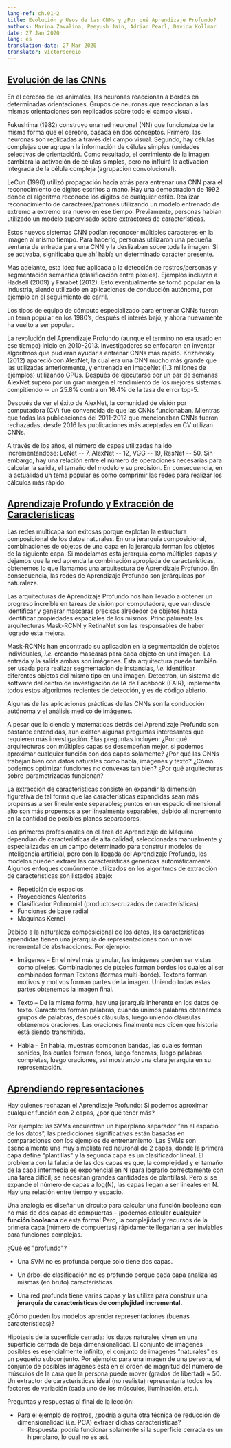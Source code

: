```yaml
---
lang-ref: ch.01-2
title: Evolución y Usos de las CNNs y ¿Por qué Aprendizaje Profundo?
authors: Marina Zavalina, Peeyush Jain, Adrian Pearl, Davida Kollmar
date: 27 Jan 2020
lang: es
translation-date: 27 Mar 2020
translator: victorsergio
---
```



## [Evolución de las CNNs](https://www.youtube.com/watch?v=0bMe_vCZo30&t=2965s)

<!--In animal brains, neurons react to edges that are at particular orientations. Groups of neurons that react to the same orientations are replicated over all of the visual field.-->
En el cerebro de los animales, las neuronas reaccionan a bordes en determinadas orientaciones. Grupos de neuronas que reaccionan a las mismas orientaciones son replicados sobre todo el campo visual.

<!--Fukushima (1982) built a neural net (NN) that worked the same way as the brain, based on two concepts. First, neurons are replicated across the visual field. Second, there are complex cells that pool the information from simple cells (orientation-selective units). As a result, the shift of the picture will change the activation of simple cells, but will not influence the integrated activation of the complex cell (convolutional pooling).-->
Fukushima (1982) construyo una red neuronal (NN) que funcionaba de la misma forma que el cerebro, basada en dos conceptos. Primero, las neuronas son replicadas a través del campo visual. Segundo, hay células complejas que agrupan la información de células simples (unidades selectivas de orientación). Como resultado, el corrimiento de la imagen cambiará la activación de células simples, pero no influirá la activación integrada de la célula compleja (agrupación convolucional).

<!--LeCun (1990) used backprop to train a CNN to recognize handwritten digits. There is a demo from 1992 where the algorithm recognizes the digits of any style. Doing character/pattern recognition using a model that is trained end-to-end was new at that time. Previously, people had used feature extractors with a supervised model on top.-->
LeCun (1990) utilizó propagación hacia atrás para entrenar una CNN para el reconocimiento de dígitos escritos a mano. Hay una demostración de 1992 donde el algoritmo reconoce los dígitos de cualquier estilo. Realizar reconocimiento de caracteres/patrones utilizando un modelo entrenado de extremo a extremo era nuevo en ese tiempo. Previamente, personas habían utilizado un modelo supervisado sobre extractores de características.

<!--These new CNN systems could recognize multiple characters in the image at the same time. To do it, people used a small input window for a CNN and swiped it over the whole image. If it activated, it meant there was a particular character present.-->
Estos nuevos sistemas CNN podían reconocer múltiples caracteres en la imagen al mismo tiempo. Para hacerlo, personas utilizaron una pequeña ventana de entrada para una CNN y la deslizaban sobre toda la imagen. Si se activaba, significaba que ahí había un determinado carácter presente.

<!--Later, this idea was applied to faces/people detection and semantic segmentation (pixel-wise classification). Examples include Hadsell (2009) and Farabet (2012). This eventually became popular in industry, used in autonomous driving applications such as lane tracking.-->
Mas adelante, esta idea fue aplicada a la detección de rostros/personas y segmentación semántica (clasificación entre píxeles). Ejemplos incluyen a Hadsell (2009) y Farabet (2012). Esto eventualmente se tornó popular en la industria, siendo utilizado en aplicaciones de conducción autónoma, por ejemplo en el seguimiento de carril.

<!--Special types of hardware to train CNN were a hot topic in the 1980s, then the interest dropped, and now it has become popular again.-->
Los tipos de equipo de cómputo especializado para entrenar CNNs fueron un tema popular en los 1980’s, después el interés bajó, y ahora nuevamente ha vuelto a ser popular.

<!--The deep learning (though the term was not used at that time) revolution started in 2010-2013. Researchers focused on inventing algorithms that could help train large CNNs faster. Krizhevsky (2012) came up with AlexNet, which was a much larger CNN than those used before, and trained it on ImageNet (1.3 million samples) using GPUs. After running for a couple of weeks AlexNet beat the performance of the best competing systems by a large margin -- a 25.8% vs 16.4% top-5 error rate.-->
La revolución del Aprendizaje Profundo (aunque el termino no era usado en ese tiempo) inicio en 2010-2013. Investigadores se enfocaron en inventar algoritmos que pudieran ayudar a entrenar CNNs más rápido. Krizhevsky (2012) apareció con AlexNet, la cual era una CNN mucho más grande que las utilizadas anteriormente, y entrenada en ImageNet (1.3 millones de ejemplos) utilizando GPUs. Después de ejecutarse por un par de semanas AlexNet superó por un gran margen el rendimiento de los mejores sistemas compitiendo -- un 25.8% contra un 16.4% de la tasa de error top-5.

<!--After seeing AlexNet's success, the computer vision (CV) community was convinced that CNNs work. While all papers from 2011-2012 that mentioned CNNs had been rejected, since 2016 most accepted CV papers use CNNs.-->
Después de ver el éxito de AlexNet, la comunidad de visión por computadora (CV) fue convencida de que las CNNs funcionaban. Mientras que todas las publicaciones del 2011-2012 que mencionaban CNNs fueron rechazadas, desde 2016 las publicaciones más aceptadas en CV utilizan CNNs.

<!--Over the years, the number of layers used has been increasing: LeNet -- 7, AlexNet -- 12, VGG -- 19, ResNet -- 50. However, there is a trade-off between the number of operations needed to compute the output, the size of the model, and its accuracy. Thus, a popular topic now is how to compress the networks to make the computations faster.-->
A través de los años, el número de capas utilizadas ha ido incrementándose: LeNet -- 7, AlexNet -- 12, VGG -- 19, ResNet -- 50. Sin embargo, hay una relación entre el número de operaciones necesarias para calcular la salida, el tamaño del modelo y su precisión. En consecuencia, en la actualidad un tema popular es como comprimir las redes para realizar los cálculos más rápido.



## [Aprendizaje Profundo y Extracción de Características](https://www.youtube.com/watch?v=0bMe_vCZo30&t=3955s)

<!--Multilayer networks are successful because they exploit the compositional structure of natural data. In compositional hierarchy,  combinations of objects at one layer in the hierarchy form the objects at the next layer. If we mimic this hierarchy as multiple layers and let the network learn the appropriate combination of features, we get what is called Deep Learning architecture. Thus, Deep Learning networks are hierarchical in nature.-->
Las redes multicapa son exitosas porque explotan la estructura composicional de los datos naturales. En una jerarquía composicional, combinaciones de objetos de una capa en la jerarquía forman los objetos de la siguiente capa. Si modelamos esta jerarquía como múltiples capas y dejamos que la red aprenda la combinación apropiada de características, obtenemos lo que llamamos una arquitectura de Aprendizaje Profundo. En consecuencia, las redes de Aprendizaje Profundo son jerárquicas por naturaleza.

<!--Deep learning architectures have led to an incredible progress in computer vision tasks ranging from identifying and generating accurate masks around the objects to identifying spatial properties of an object. Mask-RCNN and RetinaNet architectures mainly led to this improvement.-->
Las arquitecturas de Aprendizaje Profundo nos han llevado a obtener un progreso increíble en tareas de visión por computadora, que van desde identificar y generar mascaras precisas alrededor de objetos hasta identificar propiedades espaciales de los mismos. Principalmente las arquitecturas Mask-RCNN y RetinaNet son las responsables de haber logrado esta mejora.

<!--Mask RCNNs have found their use in segmenting individual objects, i.e. creating masks for each object in an image. The input and output are both images. The architecture can also be used to do instance segmentation, i.e. identifying different objects of the same type in an image. Detectron, a Facebook AI Research (FAIR) software system, implements all these state-of-the-art object detection algorithms and is open source.-->
Mask-RCNNs han encontrado su aplicación en la segmentación de objetos individuales, *i.e.* creando mascaras para cada objeto en una imagen. La entrada y la salida ambas son imágenes. Esta arquitectura puede también ser usada para realizar segmentación de instancias, *i.e.* identificar diferentes objetos del mismo tipo en una imagen. Detectron, un sistema de software del centro de investigación de IA de Facebook (FAIR), implementa todos estos algoritmos recientes de detección, y es de código abierto.

<!--Some of the practical applications of CNNs are powering autonomous driving and analysing medical images.-->
Algunas de las aplicaciones prácticas de las CNNs son la conducción autónoma y el análisis medico de imágenes.

<!--Although the science and mathematics behind deep learning is fairly understood, there are still some interesting questions that require more research. These questions include: Why do architectures with multiple layers perform better, given that we can approximate any function with two layers? Why do CNNs work well with natural data such as speech, images, and text? How are we able to optimize non-convex functions so well? Why do over-parametrised architectures work?-->
A pesar que la ciencia y matemáticas detrás del Aprendizaje Profundo son bastante entendidas, aún existen algunas preguntas interesantes que requieren más investigación. Etas preguntas incluyen: ¿Por qué arquitecturas con múltiples capas se desempeñan mejor, si podemos aproximar cualquier función con dos capas solamente? ¿Por qué las CNNs trabajan bien con datos naturales como habla, imágenes y texto? ¿Cómo podemos optimizar funciones no convexas tan bien? ¿Por qué arquitecturas sobre-parametrizadas funcionan?

<!--Feature extraction consists of expanding the representational dimension such that the expanded features are more likely to be linearly separable; data points in higher dimensional space are more likely to be linearly separable due to the increase in the number of possible separating planes.-->
La extracción de características consiste en expandir la dimensión figurativa de tal forma que las características expandidas sean más propensas a ser linealmente separables; puntos en un espacio dimensional alto son más propensos a ser linealmente separables, debido al incremento en la cantidad de posibles planos separadores.

<!--Earlier machine learning practitioners relied on high quality, hand crafted, and task specific features to build artificial intelligence models, but with the advent of Deep Learning, the models are able to extract the generic features automatically. Some common approaches used in feature extraction algorithms are highlighted below:-->
Los primeros profesionales en el área de Aprendizaje de Máquina dependían de características de alta calidad, seleccionadas manualmente y especializadas en un campo determinado para construir modelos de inteligencia artificial, pero con la llegada del Aprendizaje Profundo, los modelos pueden extraer las características genéricas automáticamente. Algunos enfoques comúnmente utilizados en los algoritmos de extracción de características son listados abajo:

<!--- Space tiling -->
<!--- Random Projections-->
<!--- Polynomial Classifier (feature cross-products)-->
<!-- Radial basis functions-->
<!--- Kernel Machines-->

-   Repetición de espacios
-   Proyecciones Aleatorias
-   Clasificador Polinomial (productos-cruzados de características)
-   Funciones de base radial
-   Maquinas Kernel

<!--Because of the compositional nature of data, learned features have a hierarchy of representations with increasing level of abstractions. For example:-->
Debido a la naturaleza composicional de los datos, las características aprendidas tienen una jerarquía de representaciones con un nivel incremental de abstracciones. Por ejemplo:

<!---  Images - At the most granular level, images can be thought of as pixels. Combination of pixels constitute edges which when combined forms textons (multi-edge shapes). Textons form motifs and motifs form parts of the image. By combining these parts together we get the final image.-->
-  Imágenes – En el nivel más granular, las imágenes pueden ser vistas como píxeles. Combinaciones de píxeles forman bordes los cuales al ser combinados forman Textons (formas multi-borde). Textons forman motivos y motivos forman partes de la imagen. Uniendo todas estas partes obtenemos la imagen final.
<!---  Text - Similarly, there is an inherent hierarchy in textual data. Characters form words, when we combine words together we get word-groups, then clauses, then by combining clauses we get sentences. Sentences finally tell us what story is being conveyed.-->
-  Texto – De la misma forma, hay una jerarquía inherente en los datos de texto. Caracteres forman palabras, cuando unimos palabras obtenemos grupos de palabras, después cláusulas, luego uniendo cláusulas obtenemos oraciones. Las oraciones finalmente nos dicen que historia está siendo transmitida.
<!---  Speech - In speech, samples compose bands, which compose sounds, which compose phones, then phonemes, then whole words, then sentences, thus showing a clear hierarchy in representation.-->
-  Habla – En habla, muestras componen bandas, las cuales forman sonidos, los cuales forman fonos, luego fonemas, luego palabras completas, luego oraciones, así mostrando una clara jerarquía en su representación.


## [Aprendiendo representaciones](https://www.youtube.com/watch?v=0bMe_vCZo30&t=4767s)

<!--There are those who dismiss Deep Learning: if we can approximate any function with 2 layers, why have more?-->
Hay quienes rechazan el Aprendizaje Profundo: Si podemos aproximar cualquier función con 2 capas, ¿por qué tener más?
<!--For example: SVMs find a separating hyperplane "in the span of the data," meaning predictions are based on comparisons to training examples. SVMs are essentially a very simplistic 2 layer neural net, where the first layer defines "templates" and the second layer is a linear classifier. The problem with 2 layer fallacy is that the complexity and size of the middle layer is exponential in N (to do well with a difficult task, need LOTS of templates). But if you expand the number of layers to log(N), the layers become linear in N. There is a trade-off between time and space.-->
Por ejemplo: las SVMs encuentran un hiperplano separador "en el espacio de los datos", las predicciones significativas están basadas en comparaciones con los ejemplos de entrenamiento. Las SVMs son esencialmente una muy simplista red neuronal de 2 capas, donde la primera capa define "plantillas" y la segunda capa es un clasificador lineal. El problema con la falacia de las dos capas es que, la complejidad y el tamaño de la capa intermedia es exponencial en N (para lograrlo correctamente con una tarea difícil, se necesitan grandes cantidades de plantillas). Pero si se expande el número de capas a log(N), las capas llegan a ser lineales en N. Hay una relación entre tiempo y espacio.

<!--An analogy is designing a circuit to compute a boolean function with no more than two layers of gates - we can compute **any boolean function** this way! But, the complexity and resources of the first layer (number of gates) quickly becomes infeasible for complex functions.-->
Una analogía es diseñar un circuito para calcular una función booleana con no más de dos capas de compuertas – ¡podemos calcular **cualquier función booleana** de esta forma! Pero, la complejidad y recursos de la primera capa (número de compuertas) rápidamente llegarían a ser inviables para funciones complejas.

<!--What is "deep"?-->
¿Qué es "profundo"?

<!--- An SVM isn't deep because it only has two layers-->
-  Una SVM no es profunda porque solo tiene dos capas.
<!--- A classification tree isn't deep because every layer analyses the same (raw) features-->
-  Un árbol de clasificación no es profundo porque cada capa analiza las mismas (en bruto) características.
<!--- A deep network has several layers and uses them to build a **hierarchy of features of increasing complexity**-->
-  Una red profunda tiene varias capas y las utiliza para construir una **jerarquía de características de complejidad incremental.**

<!--How can models learn representations (good features)?-->
¿Cómo pueden los modelos aprender representaciones (buenas características)?

<!--Manifold hypothesis: natural data lives in a low-dimensional manifold. Set of possible images is essentially infinite, set of "natural" images is a tiny subset. For example: for an image of a person, the set of possible images is on the order of magnitude of the number of face muscles they can move (degrees of freedom) ~ 50. An ideal (and unrealistic) feature extractor represents all the factors of variation (each of the muscles, lighting, *etc.*).-->
Hipótesis de la superficie cerrada: los datos naturales viven en una superficie cerrada de baja dimensionalidad. El conjunto de imágenes posibles es esencialmente infinito, el conjunto de imágenes "naturales" es un pequeño subconjunto. Por ejemplo: para una imagen de una persona, el conjunto de posibles imágenes está en el orden de magnitud del número de músculos de la cara que la persona puede mover (grados de libertad) ~ 50. Un extractor de características ideal (no realista) representaría todos los factores de variación (cada uno de los músculos, iluminación, *etc.*).


<!--Q&A from the end of lecture:-->
Preguntas y respuestas al final de la lección:

<!--- For the face example, could some other dimensionality reduction technique (*i.e.* PCA) extract these features?-->
<!--  - Answer: would only work if the manifold surface is a hyperplane, which it is not-->
- Para el ejemplo de rostros, ¿podría alguna otra técnica de reducción de dimensionalidad (*i.e.* PCA) extraer dichas características?
  - Respuesta: podría funcionar solamente si la superficie cerrada es un hiperplano, lo cual no es así.



